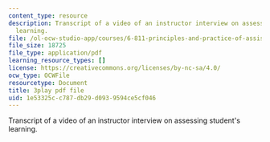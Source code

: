 ```yaml
---
content_type: resource
description: Transcript of a video of an instructor interview on assessing student's
  learning.
file: /ol-ocw-studio-app/courses/6-811-principles-and-practice-of-assistive-technology-fall-2014/1e53325cc787db29d0939594ce5cf046_ZjLZ_P8svSY.pdf
file_size: 18725
file_type: application/pdf
learning_resource_types: []
license: https://creativecommons.org/licenses/by-nc-sa/4.0/
ocw_type: OCWFile
resourcetype: Document
title: 3play pdf file
uid: 1e53325c-c787-db29-d093-9594ce5cf046
---
```

Transcript of a video of an instructor interview on assessing student's learning.